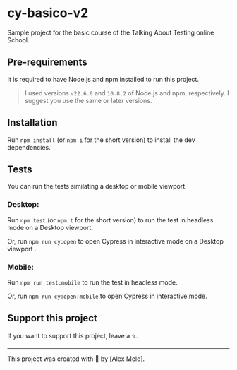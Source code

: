 
# cy-basico-v2
 
 Sample project for the basic course of the Talking About Testing online School. 

## Pre-requirements

It is required to have Node.js and npm installed to run this project.

> I used versions `v22.6.0` and `10.8.2` of Node.js and npm, respectively. I suggest you use the same or later versions.

## Installation

Run `npm install` (or `npm i` for the short version) to install the dev dependencies.

## Tests

You can run the tests similating a desktop or mobile viewport.

### Desktop:


Run `npm test` (or `npm t` for the short version) to run the test in headless mode on a Desktop viewport.

Or, run `npm run cy:open` to open Cypress in interactive mode on a Desktop viewport .

### Mobile:


Run `npm run test:mobile` to run the test in headless mode.

Or, run `npm run cy:open:mobile` to open Cypress in interactive mode.

## Support this project

If you want to support this project, leave a ⭐.

___

This project was created with 💚 by [Alex Melo].
